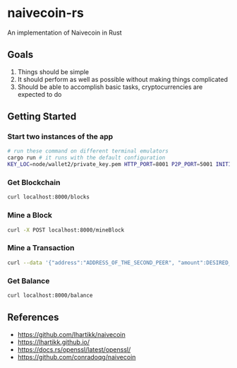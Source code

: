# naivecoin-rs

An implementation of Naivecoin in Rust

## Goals

1. Things should be simple
2. It should perform as well as possible without making things complicated
3. Should be able to accomplish basic tasks, cryptocurrencies are expected to do

## Getting Started

### Start two instances of the app

```bash
# run these command on different terminal emulators
cargo run # it runs with the default configuration
KEY_LOC=node/wallet2/private_key.pem HTTP_PORT=8001 P2P_PORT=5001 INITIAL="0.0.0.0:5000" cargo run
```

### Get Blockchain

```bash
curl localhost:8000/blocks
```

### Mine a Block

```bash 
curl -X POST localhost:8000/mineBlock
```

### Mine a Transaction

```bash
curl --data '{"address":"ADDRESS_OF_THE_SECOND_PEER", "amount":DESIRED_AMOUNT}' localhost:8000/mineTransaction
```

### Get Balance

```bash
curl localhost:8000/balance
```

## References

- https://github.com/lhartikk/naivecoin
- https://lhartikk.github.io/
- https://docs.rs/openssl/latest/openssl/
- https://github.com/conradoqg/naivecoin
